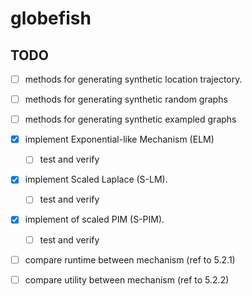 # globefish

## TODO

- [ ] methods for generating synthetic location trajectory. 


- [ ]  methods for generating synthetic random graphs


- [ ] methods for generating synthetic exampled graphs


- [x] implement Exponential-like Mechanism (ELM)
  - [ ] test and verify


- [x] implement Scaled Laplace (S-LM).
  - [ ] test and verify


- [x] implement of scaled PIM (S-PIM).
  - [ ] test and verify


- [ ] compare runtime between mechanism (ref to 5.2.1)


- [ ] compare utility between mechanism (ref to 5.2.2)
